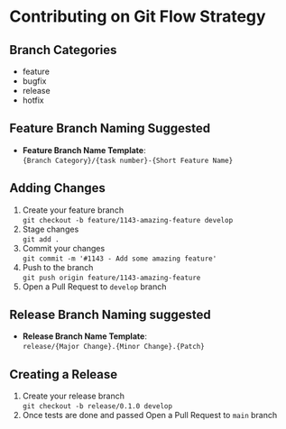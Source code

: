 # Contributing on Git Flow Strategy

## Branch Categories
- feature
- bugfix
- release
- hotfix

## Feature Branch Naming Suggested
* <strong>Feature Branch Name Template</strong>:<br />
`{Branch Category}/{task number}-{Short Feature Name}`

## Adding Changes
1. Create your feature branch<br/>
   `git checkout -b feature/1143-amazing-feature develop`
2. Stage changes<br/>
   `git add .`
3. Commit your changes<br/>
   `git commit -m '#1143 - Add some amazing feature'`
4. Push to the branch<br/>
   `git push origin feature/1143-amazing-feature`
5. Open a Pull Request to `develop` branch

## Release Branch Naming suggested
* <strong>Release Branch Name Template</strong>:<br />
`release/{Major Change}.{Minor Change}.{Patch}`

## Creating a Release
1. Create your release branch<br/>
`git checkout -b release/0.1.0 develop`
2. Once tests are done and passed Open a Pull Request to `main` branch
